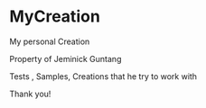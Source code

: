 # MyCreation
My personal Creation

Property of Jeminick Guntang

Tests , Samples, Creations that he try to work with

Thank you!
